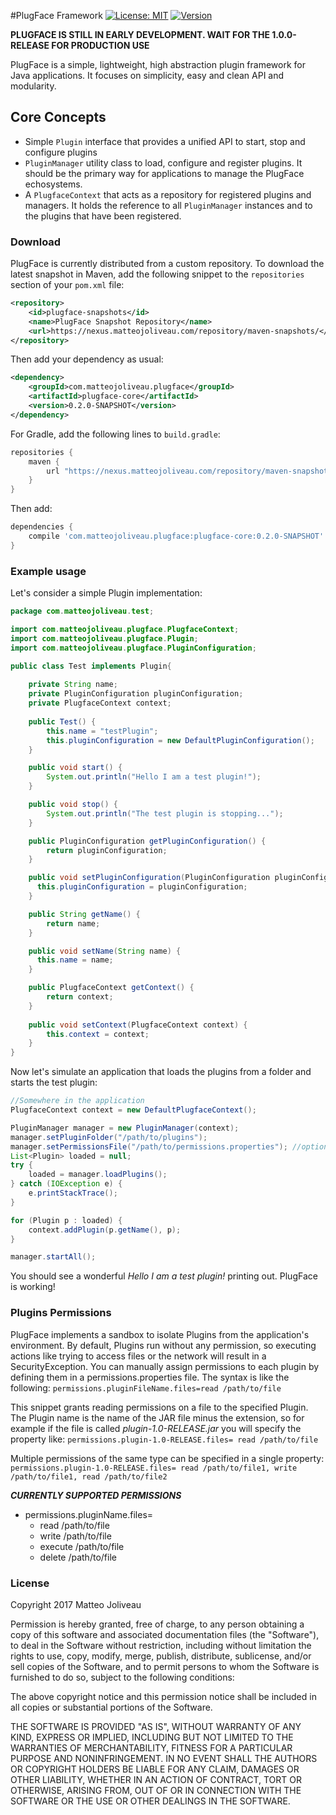 #PlugFace Framework
[![License: MIT](https://img.shields.io/badge/License-MIT-yellow.svg)](https://opensource.org/licenses/MIT)
[![Version](https://img.shields.io/badge/Current%20Version-v0.2.0--SNAPSHOT-green.svg)](https://nexus.matteojoliveau.com/#browse/browse/components:maven-snapshots)

**PLUGFACE IS STILL IN EARLY DEVELOPMENT. WAIT FOR THE 1.0.0-RELEASE FOR PRODUCTION USE** 

PlugFace is a simple, lightweight, high abstraction plugin framework for Java applications. It focuses on simplicity, easy and clean API and modularity.

## Core Concepts
* Simple `Plugin` interface that provides a unified API to start, stop and configure plugins
* `PluginManager` utility class to load, configure and register plugins. It should be the primary way for applications to manage the PlugFace echosystems.
* A `PlugfaceContext` that acts as a repository for registered plugins and managers. It holds the reference to all `PluginManager` instances and to the plugins that have been registered.

### Download
PlugFace is currently distributed from a custom repository. To download the latest snapshot in Maven, add the following snippet to the `repositories` section of your `pom.xml` file:

```xml
<repository>
    <id>plugface-snapshots</id>
    <name>PlugFace Snapshot Repository</name>
    <url>https://nexus.matteojoliveau.com/repository/maven-snapshots/</url>
</repository>
```

Then add your dependency as usual:
```xml
<dependency>
    <groupId>com.matteojoliveau.plugface</groupId>
    <artifactId>plugface-core</artifactId>
    <version>0.2.0-SNAPSHOT</version>
</dependency>
```

For Gradle, add the following lines to `build.gradle`:
```gradle
repositories {
    maven {
        url "https://nexus.matteojoliveau.com/repository/maven-snapshots/"
    }
}
```
Then add:
```gradle
dependencies {
    compile 'com.matteojoliveau.plugface:plugface-core:0.2.0-SNAPSHOT'
}
```

### Example usage
Let's consider a simple Plugin implementation:
```java
package com.matteojoliveau.test;

import com.matteojoliveau.plugface.PlugfaceContext;
import com.matteojoliveau.plugface.Plugin;
import com.matteojoliveau.plugface.PluginConfiguration;

public class Test implements Plugin{
    
    private String name;
    private PluginConfiguration pluginConfiguration;
    private PlugfaceContext context;
    
    public Test() {
        this.name = "testPlugin";
        this.pluginConfiguration = new DefaultPluginConfiguration();
    }

    public void start() {
        System.out.println("Hello I am a test plugin!");
    }

    public void stop() {
        System.out.println("The test plugin is stopping...");
    }

    public PluginConfiguration getPluginConfiguration() {
        return pluginConfiguration;
    }

    public void setPluginConfiguration(PluginConfiguration pluginConfiguration) {
      this.pluginConfiguration = pluginConfiguration;
    }

    public String getName() {
        return name;
    }

    public void setName(String name) {
      this.name = name;
    }

    public PlugfaceContext getContext() {
        return context;
    }
    
    public void setContext(PlugfaceContext context) {
        this.context = context;
    }
}
```

Now let's simulate an application that loads the plugins from a folder and starts the test plugin:

```java
//Somewhere in the application
PlugfaceContext context = new DefaultPlugfaceContext();

PluginManager manager = new PluginManager(context);
manager.setPluginFolder("/path/to/plugins");
manager.setPermissionsFile("/path/to/permissions.properties"); //optional
List<Plugin> loaded = null;
try {
    loaded = manager.loadPlugins();
} catch (IOException e) {
    e.printStackTrace();
}

for (Plugin p : loaded) {
    context.addPlugin(p.getName(), p);
}

manager.startAll(); 
```
You should see a wonderful *Hello I am a test plugin!* printing out. PlugFace is working!

### Plugins Permissions
PlugFace implements a sandbox to isolate Plugins from the application's environment. By default, Plugins run without any permission, so executing actions like trying to access files or the network will result in a SecurityException. You can manually assign permissions to each plugin by defining them in a permissions.properties file. The syntax is like the following:
`permissions.pluginFileName.files=read /path/to/file`

This snippet grants reading permissions on a file to the specified Plugin. The Plugin name is the name of the JAR file minus the extension, so for example if the file is called *plugin-1.0-RELEASE.jar* you will specify the property like:
`permissions.plugin-1.0-RELEASE.files= read /path/to/file`

Multiple permissions of the same type can be specified in a single property:
`permissions.plugin-1.0-RELEASE.files= read /path/to/file1, write /path/to/file1, read /path/to/file2`

***CURRENTLY SUPPORTED PERMISSIONS***
* permissions.pluginName.files= 
    * read /path/to/file
    * write /path/to/file
    * execute /path/to/file
    * delete /path/to/file

    
### License
Copyright 2017 Matteo Joliveau

Permission is hereby granted, free of charge, to any person obtaining a copy of this software and associated documentation files (the "Software"), to deal in the Software without restriction, including without limitation the rights to use, copy, modify, merge, publish, distribute, sublicense, and/or sell copies of the Software, and to permit persons to whom the Software is furnished to do so, subject to the following conditions:

The above copyright notice and this permission notice shall be included in all copies or substantial portions of the Software.

THE SOFTWARE IS PROVIDED "AS IS", WITHOUT WARRANTY OF ANY KIND, EXPRESS OR IMPLIED, INCLUDING BUT NOT LIMITED TO THE WARRANTIES OF MERCHANTABILITY, FITNESS FOR A PARTICULAR PURPOSE AND NONINFRINGEMENT. IN NO EVENT SHALL THE AUTHORS OR COPYRIGHT HOLDERS BE LIABLE FOR ANY CLAIM, DAMAGES OR OTHER LIABILITY, WHETHER IN AN ACTION OF CONTRACT, TORT OR OTHERWISE, ARISING FROM, OUT OF OR IN CONNECTION WITH THE SOFTWARE OR THE USE OR OTHER DEALINGS IN THE SOFTWARE.
